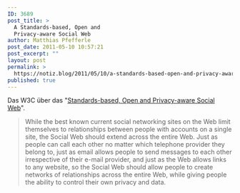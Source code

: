 ```yaml
---
ID: 3689
post_title: >
  A Standards-based, Open and
  Privacy-aware Social Web
author: Matthias Pfefferle
post_date: 2011-05-10 10:57:21
post_excerpt: ""
layout: post
permalink: >
  https://notiz.blog/2011/05/10/a-standards-based-open-and-privacy-aware-social-web/
published: true
---
```

Das W3C über das "<a href="http://www.w3.org/2005/Incubator/socialweb/XGR-socialweb-20101206/">Standards-based, Open and Privacy-aware Social Web</a>".

<blockquote>While the best known current social networking sites on the Web limit themselves to relationships between people with accounts on a single site, the Social Web should extend across the entire Web. Just as people can call each other no matter which telephone provider they belong to, just as email allows people to send messages to each other irrespective of their e-mail provider, and just as the Web allows links to any website, so the Social Web should allow people to create networks of relationships across the entire Web, while giving people the ability to control their own privacy and data.</blockquote>